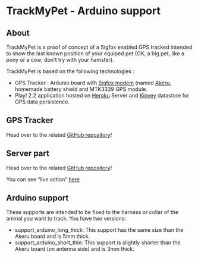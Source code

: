 TrackMyPet - Arduino support
==

About
--

TrackMyPet is a proof of concept of a Sigfox enabled GPS tracked intended to show the last known position of your equiped pet (OK, a big pet, like a pony or a cow; don't try with your hamster).

TrackMyPet is based on the following technologies : 

* GPS Tracker : Ardunio board with [Sigfox modem](http://sigfox.com/) (named [Akeru](http://akeru.cc/), homemade battery shield and MTK3339 GPS module.
* Play! 2.2 application hosted on [Heroku](http://herokuapp.com/) Server and [Kinvey](http://kinvey.com/) datastore for GPS data persistence.


GPS Tracker
--

Head over to the related [GitHub repository](https://github.com/Ekito/hackerz_akeru)!


Server part
--

Head over to the related [GitHub repository](https://github.com/Ekito/hackerz-server)!

You can see “live action” [here](http://hackerz-server.herokuapp.com/)


Arduino support
--

These supports are intended to be fixed to the harness or collar of the animal you want to track. You have two versions: 
* support_arduino_long_thick: This support has the same size than the Akeru board and is 5mm thick. 
* support_arduino_short_thin: This support is slightly shorter than the Akeru board (on antenna side) and is 3mm thick.